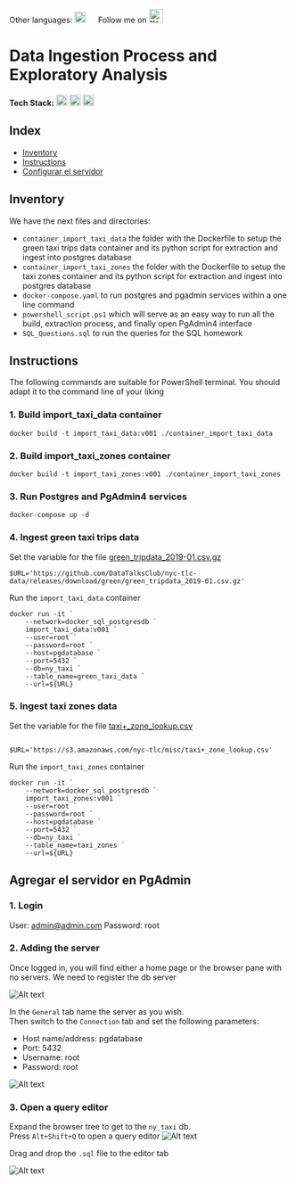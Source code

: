 
Other languages: <kbd>[<img title="Read in Spanish" alt="Read in Spanish" src="https://cdn.staticaly.com/gh/hjnilsson/country-flags/master/svg/es.svg" height="20">](../README.md)</kbd>  &emsp;
Follow me on <kbd>[<img title="Mi perfil en LinkedIn" alt="Mi perfil en LinkedIn" src="https://img.shields.io/badge/LinkedIn-0077B5?style=for-the-badge&logo=linkedin&logoColor=white" height="25">](https://www.linkedin.com/in/martinezjesusfl/)</kbd>

# Data Ingestion Process and Exploratory Analysis

**Tech Stack:** 
<kbd><img title="Docker" alt="Docker" src="https://img.shields.io/badge/Docker-2CA5E0?style=for-the-badge&logo=docker&logoColor=white" height="20"></kbd>
<kbd><img title="Postgres" alt="Postgres" src="https://img.shields.io/badge/PostgreSQL-316192?style=for-the-badge&logo=postgresql&logoColor=white" height="20"></kbd>
<kbd><img title="Python" alt="Python" src="https://img.shields.io/badge/Python-FFD43B?style=for-the-badge&logo=python&logoColor=blue" height="20"></kbd>

## Index
- [Inventory](#Inventory)
- [Instructions](#Instructions)
- [Configurar el servidor](#Agregar-el-servidor-en-PgAdmin)

## Inventory
We have the next files and directories:
- ```container_import_taxi_data``` the folder with the Dockerfile to setup the green taxi trips data container and its python script for extraction and ingest into postgres database
- ```container_import_taxi_zones``` the folder with the Dockerfile to setup the taxi zones container and its python script for extraction and ingest into postgres database
- ```docker-compose.yaml``` to run postgres and pgadmin services within a one line command
- ```powershell_script.ps1``` which will serve as an easy way to run all the build, extraction process, and finally open PgAdmin4 interface
- ```SQL_Questions.sql``` to run the queries for the SQL homework

## Instructions
The following commands are suitable for PowerShell terminal. You should adapt it to the command line of your liking

### 1. Build import_taxi_data container
``````
docker build -t import_taxi_data:v001 ./container_import_taxi_data
``````

### 2. Build import_taxi_zones container
``````
docker build -t import_taxi_zones:v001 ./container_import_taxi_zones
``````

### 3. Run Postgres and PgAdmin4 services 
``````
docker-compose up -d
``````

### 4. Ingest green taxi trips data
Set the variable for the file [green_tripdata_2019-01.csv.gz](https://github.com/DataTalksClub/nyc-tlc-data/releases/download/green/green_tripdata_2019-01.csv.gz)

``````
$URL='https://github.com/DataTalksClub/nyc-tlc-data/releases/download/green/green_tripdata_2019-01.csv.gz'
``````

Run the ```import_taxi_data``` container

``````
docker run -it `
    --network=docker_sql_postgresdb `
    import_taxi_data:v001 `
    --user=root `
    --password=root `
    --host=pgdatabase `
    --port=5432 `
    --db=ny_taxi `
    --table_name=green_taxi_data `
    --url=${URL}
``````

### 5. Ingest taxi zones data
Set the variable for the file [taxi+_zone_lookup.csv](https://s3.amazonaws.com/nyc-tlc/misc/taxi+_zone_lookup.csv)
``````

$URL='https://s3.amazonaws.com/nyc-tlc/misc/taxi+_zone_lookup.csv'

``````

Run the ```import_taxi_zones``` container

```
docker run -it `
    --network=docker_sql_postgresdb `
    import_taxi_zones:v001 `
    --user=root `
    --password=root `
    --host=pgdatabase `
    --port=5432 `
    --db=ny_taxi `
    --table_name=taxi_zones `
    --url=${URL}
``````


## Agregar el servidor en PgAdmin

### 1. Login
User: admin@admin.com
Password: root

### 2. Adding the server
Once logged in, you will find either a home page or the browser pane with no servers. We need to register the db server

![Alt text](../src/pgadmin-add-service.png)

In the ```General``` tab name the server as you wish.  
Then switch to the ```Connection``` tab and set the following parameters:
- Host name/address: pgdatabase
- Port: 5432
- Username: root
- Password: root

![Alt text](../src/pgadmin-setup-connection.png)

### 3. Open a query editor
Expand the browser tree to get to the ```ny_taxi``` db.  
Press ```Alt+Shift+Q``` to open a query editor
![Alt text](src/pgadmin-open-query.png)

Drag and drop the ```.sql``` file to the editor tab

![Alt text](../src/pgadmin-drag-drop.png)